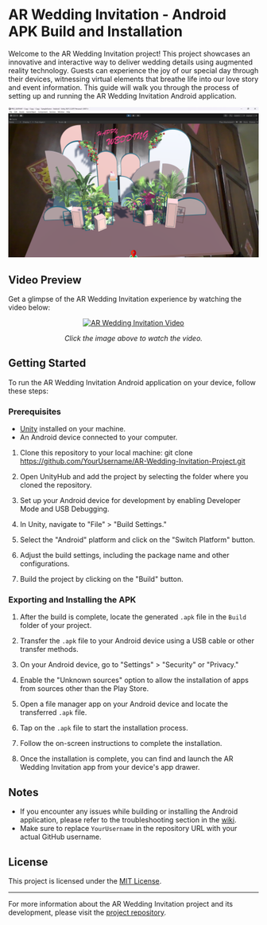 # AR Wedding Invitation - Android APK Build and Installation

Welcome to the AR Wedding Invitation project! This project showcases an innovative and interactive way to deliver wedding details using augmented reality technology. Guests can experience the joy of our special day through their devices, witnessing virtual elements that breathe life into our love story and event information. This guide will walk you through the process of setting up and running the AR Wedding Invitation Android application.

<p align="center">
  <img src="Demo.png" alt="AR Wedding Invitation" width="600">
</p>

## Video Preview

Get a glimpse of the AR Wedding Invitation experience by watching the video below:

<p align="center">
  <a href="https://youtu.be/MfpYFZWqypw">
    <img src="https://img.youtube.com/vi/MfpYFZWqypw/0.jpg" alt="AR Wedding Invitation Video" width="800">
  </a>
</p>
<p align="center">
  <em>Click the image above to watch the video.</em>
</p>

## Getting Started

To run the AR Wedding Invitation Android application on your device, follow these steps:

### Prerequisites

- [Unity](https://unity.com/) installed on your machine.
- An Android device connected to your computer.

1. Clone this repository to your local machine:
git clone https://github.com/YourUsername/AR-Wedding-Invitation-Project.git

2. Open UnityHub and add the project by selecting the folder where you cloned the repository.

3. Set up your Android device for development by enabling Developer Mode and USB Debugging.

4. In Unity, navigate to "File" > "Build Settings."

5. Select the "Android" platform and click on the "Switch Platform" button.

6. Adjust the build settings, including the package name and other configurations.

7. Build the project by clicking on the "Build" button.

### Exporting and Installing the APK

1. After the build is complete, locate the generated `.apk` file in the `Build` folder of your project.

2. Transfer the `.apk` file to your Android device using a USB cable or other transfer methods.

3. On your Android device, go to "Settings" > "Security" or "Privacy."

4. Enable the "Unknown sources" option to allow the installation of apps from sources other than the Play Store.

5. Open a file manager app on your Android device and locate the transferred `.apk` file.

6. Tap on the `.apk` file to start the installation process.

7. Follow the on-screen instructions to complete the installation.

8. Once the installation is complete, you can find and launch the AR Wedding Invitation app from your device's app drawer.

## Notes

- If you encounter any issues while building or installing the Android application, please refer to the troubleshooting section in the [wiki](https://github.com/YourUsername/AR-Wedding-Invitation-Project/wiki).
- Make sure to replace `YourUsername` in the repository URL with your actual GitHub username.

## License

This project is licensed under the [MIT License](LICENSE).

---

For more information about the AR Wedding Invitation project and its development, please visit the [project repository](https://github.com/YourUsername/AR-Wedding-Invitation-Project).
